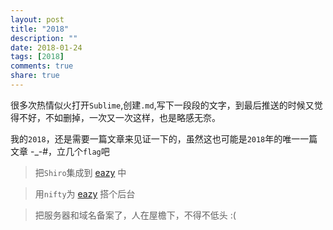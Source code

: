 ```yaml
---
layout: post
title: "2018"
description: ""
date: 2018-01-24
tags: [2018]
comments: true
share: true
---
```


很多次热情似火打开`Sublime`,创建`.md`,写下一段段的文字，到最后推送的时候又觉得不好，不如删掉，一次又一次这样，也是略感无奈。

我的`2018`，还是需要一篇文章来见证一下的，虽然这也可能是`2018`年的唯一一篇文章 -_-#，立几个`flag`吧


> 把`Shiro`集成到 [eazy](https://github.com/lyusantu) 中

> 用`nifty`为 [eazy](https://github.com/lyusantu) 搭个后台

> 把服务器和域名备案了，人在屋檐下，不得不低头 :(
